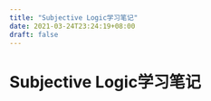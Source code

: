 ```yaml
---
title: "Subjective Logic学习笔记"
date: 2021-03-24T23:24:19+08:00
draft: false
---
```


# Subjective Logic学习笔记
